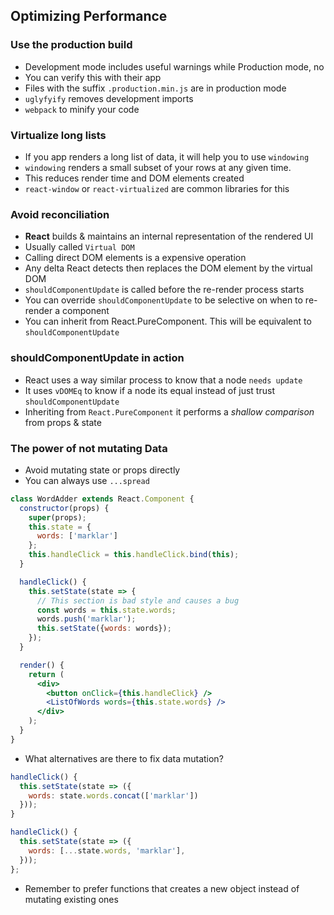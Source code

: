 ## Optimizing Performance
### Use the production build
- Development mode includes useful warnings while Production mode, no
- You can verify this with their app
- Files with the suffix `.production.min.js` are in production mode
- `uglyfyify` removes development imports
- `webpack` to minify your code

### Virtualize long lists
- If you app renders a long list of data, it will help you to use `windowing`
- `windowing` renders a small subset of your rows at any given time.
- This reduces render time and DOM elements created
- `react-window` or `react-virtualized` are common libraries for this

### Avoid reconciliation
- **React** builds & maintains an internal representation of the rendered UI
- Usually called `Virtual DOM`
- Calling direct DOM elements is a expensive operation
- Any delta React detects then replaces the DOM element by the virtual DOM
- `shouldComponentUpdate` is called before the re-render process starts
- You can override `shouldComponentUpdate` to be selective on when to re-render a component
- You can inherit from React.PureComponent. This will be equivalent to `shouldComponentUpdate`

### shouldComponentUpdate in action
- React uses a way similar process to know that a node `needs update`
- It uses `vDOMEq` to know if a node its equal instead of just trust `shouldComponentUpdate`
- Inheriting from `React.PureComponent` it performs a _shallow comparison_ from props & state

### The power of not mutating Data
- Avoid mutating state or props directly
- You can always use `...spread`
```jsx
class WordAdder extends React.Component {
  constructor(props) {
    super(props);
    this.state = {
      words: ['marklar']
    };
    this.handleClick = this.handleClick.bind(this);
  }

  handleClick() {
    this.setState(state => {
      // This section is bad style and causes a bug
      const words = this.state.words;
      words.push('marklar');
      this.setState({words: words});
    });
  }

  render() {
    return (
      <div>
        <button onClick={this.handleClick} />
        <ListOfWords words={this.state.words} />
      </div>
    );
  }
}
```
- What alternatives are there to fix data mutation?
```jsx
handleClick() {
  this.setState(state => ({
    words: state.words.concat(['marklar'])
  }));
}

handleClick() {
  this.setState(state => ({
    words: [...state.words, 'marklar'],
  }));
};
```
- Remember to prefer functions that creates a new object instead of mutating existing ones